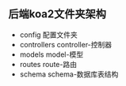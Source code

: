 ## 后端koa2文件夹架构
+ config            配置文件夹
+ controllers       controller-控制器
+ models            model-模型
+ routes            route-路由
+ schema            schema-数据库表结构